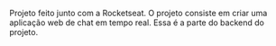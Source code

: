 Projeto feito junto com a Rocketseat.
O projeto consiste em criar uma aplicação web de chat em tempo real.
Essa é a parte do backend do projeto.
